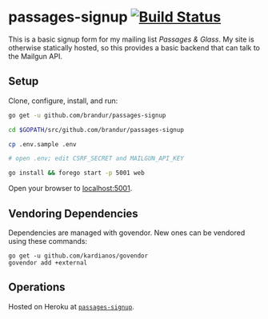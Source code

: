 # passages-signup [![Build Status](https://travis-ci.org/brandur/passages-signup.svg?branch=master)](https://travis-ci.org/brandur/passages-signup)

This is a basic signup form for my mailing list _Passages &
Glass_. My site is otherwise statically hosted, so this
provides a basic backend that can talk to the Mailgun API.

## Setup

Clone, configure, install, and run:

``` sh
go get -u github.com/brandur/passages-signup

cd $GOPATH/src/github.com/brandur/passages-signup

cp .env.sample .env

# open .env; edit CSRF_SECRET and MAILGUN_API_KEY

go install && forego start -p 5001 web
```

Open your browser to [localhost:5001](http://localhost:5001).

## Vendoring Dependencies

Dependencies are managed with govendor. New ones can be
vendored using these commands:

    go get -u github.com/kardianos/govendor
    govendor add +external

## Operations

Hosted on Heroku at [`passages-signup`][heroku].

[heroku]: https://passages-signup.herokuapp.com
